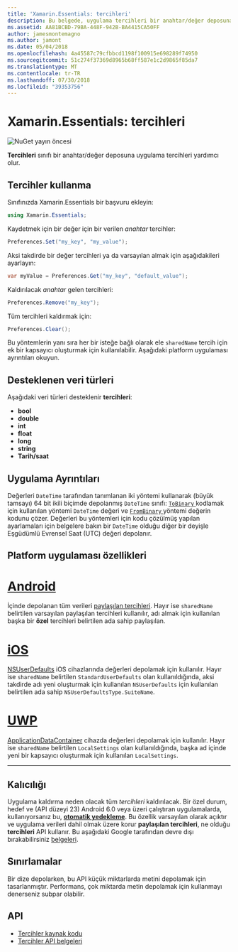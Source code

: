 ```yaml
---
title: 'Xamarin.Essentials: tercihleri'
description: Bu belgede, uygulama tercihleri bir anahtar/değer deposuna kaydeder Xamarin.Essentials tercihleri sınıfında açıklanmaktadır. Bu sınıf ve depolanabilen veri türlerini nasıl kullanılacağını açıklar.
ms.assetid: AA81BCBD-79BA-448F-942B-BA4415CA50FF
author: jamesmontemagno
ms.author: jamont
ms.date: 05/04/2018
ms.openlocfilehash: 4a45587c79cfbbcd1198f100915e698289f74950
ms.sourcegitcommit: 51c274f37369d8965b68ff587e1c2d9865f85da7
ms.translationtype: MT
ms.contentlocale: tr-TR
ms.lasthandoff: 07/30/2018
ms.locfileid: "39353756"
---
```

# <a name="xamarinessentials-preferences"></a>Xamarin.Essentials: tercihleri

![NuGet yayın öncesi](~/media/shared/pre-release.png)

**Tercihleri** sınıfı bir anahtar/değer deposuna uygulama tercihleri yardımcı olur.

## <a name="using-preferences"></a>Tercihler kullanma

Sınıfınızda Xamarin.Essentials bir başvuru ekleyin:

```csharp
using Xamarin.Essentials;
```

Kaydetmek için bir değer için bir verilen _anahtar_ tercihler:

```csharp
Preferences.Set("my_key", "my_value");
```

Aksi takdirde bir değer tercihleri ya da varsayılan almak için aşağıdakileri ayarlayın:

```csharp
var myValue = Preferences.Get("my_key", "default_value");
```

Kaldırılacak _anahtar_ gelen tercihleri:

```csharp
Preferences.Remove("my_key");
```

Tüm tercihleri kaldırmak için:

```csharp
Preferences.Clear();
```

Bu yöntemlerin yanı sıra her bir isteğe bağlı olarak ele `sharedName` tercih için ek bir kapsayıcı oluşturmak için kullanılabilir. Aşağıdaki platform uygulaması ayrıntıları okuyun.

## <a name="supported-data-types"></a>Desteklenen veri türleri

Aşağıdaki veri türleri desteklenir **tercihleri**:

- **bool**
- **double**
- **int**
- **float**
- **long**
- **string**
- **Tarih/saat**

## <a name="implementation-details"></a>Uygulama Ayrıntıları

Değerleri `DateTime` tarafından tanımlanan iki yöntemi kullanarak (büyük tamsayı) 64 bit ikili biçimde depolanmış `DateTime` sınıfı: [ `ToBinary` ](xref:System.DateTime.ToBinary) kodlamak için kullanılan yöntemi `DateTime` değeri ve [ `FromBinary` ](xref:System.DateTime.FromBinary(System.Int64)) yöntemi değerin kodunu çözer. Değerleri bu yöntemleri için kodu çözülmüş yapılan ayarlamaları için belgelere bakın bir `DateTime` olduğu diğer bir deyişle Eşgüdümlü Evrensel Saat (UTC) değeri depolanır.

## <a name="platform-implementation-specifics"></a>Platform uygulaması özellikleri

# <a name="androidtabandroid"></a>[Android](#tab/android)

İçinde depolanan tüm verileri [paylaşılan tercihleri](https://developer.android.com/training/data-storage/shared-preferences.html). Hayır ise `sharedName` belirtilen varsayılan paylaşılan tercihleri kullanılır, adı almak için kullanılan başka bir **özel** tercihleri belirtilen ada sahip paylaşılan.

# <a name="iostabios"></a>[iOS](#tab/ios)

[NSUserDefaults](https://docs.microsoft.com/en-us/xamarin/ios/app-fundamentals/user-defaults) iOS cihazlarında değerleri depolamak için kullanılır. Hayır ise `sharedName` belirtilen `StandardUserDefaults` olan kullanıldığında, aksi takdirde adı yeni oluşturmak için kullanılan `NSUserDefaults` için kullanılan belirtilen ada sahip `NSUserDefaultsType.SuiteName`.

# <a name="uwptabuwp"></a>[UWP](#tab/uwp)

[ApplicationDataContainer](https://docs.microsoft.com/en-us/uwp/api/windows.storage.applicationdatacontainer) cihazda değerleri depolamak için kullanılır. Hayır ise `sharedName` belirtilen `LocalSettings` olan kullanıldığında, başka ad içinde yeni bir kapsayıcı oluşturmak için kullanılan `LocalSettings`.

--------------

## <a name="persistence"></a>Kalıcılığı

Uygulama kaldırma neden olacak tüm _tercihleri_ kaldırılacak. Bir özel durum, hedef ve (API düzeyi 23) Android 6.0 veya üzeri çalıştıran uygulamalarda, kullanıyorsanız bu, [ __otomatik yedekleme__](https://developer.android.com/guide/topics/data/autobackup). Bu özellik varsayılan olarak açıktır ve uygulama verileri dahil olmak üzere korur __paylaşılan tercihleri__, ne olduğu **tercihleri** API kullanır. Bu aşağıdaki Google tarafından devre dışı bırakabilirsiniz [belgeleri](https://developer.android.com/guide/topics/data/autobackup).

## <a name="limitations"></a>Sınırlamalar

Bir dize depolarken, bu API küçük miktarlarda metini depolamak için tasarlanmıştır.  Performans, çok miktarda metin depolamak için kullanmayı denerseniz subpar olabilir.

## <a name="api"></a>API

- [Tercihler kaynak kodu](https://github.com/xamarin/Essentials/tree/master/Xamarin.Essentials/Preferences)
- [Tercihler API belgeleri](xref:Xamarin.Essentials.Preferences)
